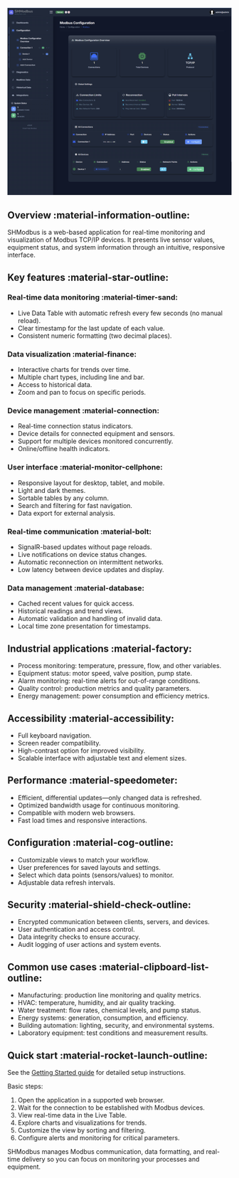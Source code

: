 ![Screenshot of the SHModbus application](shared-images/shmodbus-app.png)

## Overview :material-information-outline:

SHModbus is a web-based application for real-time monitoring and visualization of Modbus TCP/IP devices. It presents live sensor values, equipment status, and system information through an intuitive, responsive interface.

## Key features :material-star-outline:

### Real-time data monitoring :material-timer-sand:
- Live Data Table with automatic refresh every few seconds (no manual reload).
- Clear timestamp for the last update of each value.
- Consistent numeric formatting (two decimal places).

### Data visualization :material-finance:
- Interactive charts for trends over time.
- Multiple chart types, including line and bar.
- Access to historical data.
- Zoom and pan to focus on specific periods.

### Device management :material-connection:
- Real-time connection status indicators.
- Device details for connected equipment and sensors.
- Support for multiple devices monitored concurrently.
- Online/offline health indicators.

### User interface :material-monitor-cellphone:
- Responsive layout for desktop, tablet, and mobile.
- Light and dark themes.
- Sortable tables by any column.
- Search and filtering for fast navigation.
- Data export for external analysis.

### Real-time communication :material-bolt:
- SignalR-based updates without page reloads.
- Live notifications on device status changes.
- Automatic reconnection on intermittent networks.
- Low latency between device updates and display.

### Data management :material-database:
- Cached recent values for quick access.
- Historical readings and trend views.
- Automatic validation and handling of invalid data.
- Local time zone presentation for timestamps.

## Industrial applications :material-factory:

- Process monitoring: temperature, pressure, flow, and other variables.
- Equipment status: motor speed, valve position, pump state.
- Alarm monitoring: real-time alerts for out-of-range conditions.
- Quality control: production metrics and quality parameters.
- Energy management: power consumption and efficiency metrics.

## Accessibility :material-accessibility:

- Full keyboard navigation.
- Screen reader compatibility.
- High-contrast option for improved visibility.
- Scalable interface with adjustable text and element sizes.

## Performance :material-speedometer:

- Efficient, differential updates—only changed data is refreshed.
- Optimized bandwidth usage for continuous monitoring.
- Compatible with modern web browsers.
- Fast load times and responsive interactions.

## Configuration :material-cog-outline:

- Customizable views to match your workflow.
- User preferences for saved layouts and settings.
- Select which data points (sensors/values) to monitor.
- Adjustable data refresh intervals.

## Security :material-shield-check-outline:

- Encrypted communication between clients, servers, and devices.
- User authentication and access control.
- Data integrity checks to ensure accuracy.
- Audit logging of user actions and system events.

## Common use cases :material-clipboard-list-outline:

- Manufacturing: production line monitoring and quality metrics.
- HVAC: temperature, humidity, and air quality tracking.
- Water treatment: flow rates, chemical levels, and pump status.
- Energy systems: generation, consumption, and efficiency.
- Building automation: lighting, security, and environmental systems.
- Laboratory equipment: test conditions and measurement results.

## Quick start :material-rocket-launch-outline:

See the [Getting Started guide](en/getting-started.md) for detailed setup instructions.

Basic steps:
1. Open the application in a supported web browser.
2. Wait for the connection to be established with Modbus devices.
3. View real-time data in the Live Table.
4. Explore charts and visualizations for trends.
5. Customize the view by sorting and filtering.
6. Configure alerts and monitoring for critical parameters.

SHModbus manages Modbus communication, data formatting, and real-time delivery so you can focus on monitoring your processes and equipment.